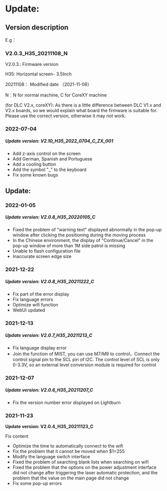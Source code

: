 # Update:
## Version description

E.g：

### V2.0.3_H35_20211108_N

V2.0.3.: Firmware version

H35: Horizontal screen- 3.5Inch

20211108： Modified date （2021-11-08）

N：N for normal machine, C for CoreXY machine

(for DLC V2.x, coreXY): As there is a little difference between DLC V1.x and V2.x boards, so we would explain what board the firmware is suitable for. Please use the correct version, otherwise it may not work.


### 2022-07-04

##### Update version: V2.10_H35_2022_0704_C_ZX_001

- Add z-axis control on the screen
- Add German, Spanish and Portuguese
- Add a cooling button
- Add the symbol "_" to the keyboard
- Fix some known bugs



## Update:

### 2022-01-05

##### Update version: V2.0.8_H35_20220105_C

- Fixed the problem of "warning text" displayed abnormally in the pop-up window after clicking the positioning during the moving process
- In the Chinese environment, the display of "Continue/Cancel" in the pop-up window of more than 1M side patrol is missing
- Unable to flash configuration file
- Inaccurate screen edge size

### 2021-12-22

##### Update version: V2.0.8_H35_20211222_C

- Fix part of the error display
- Fix language errors
- Optimize wifi function
- WebUI updated

### 2021-12-13

##### Update version: V2.0.7_H35_20211213_C

- Fix language display error
- Join the function of MIST, you can use M7/M9 to control，Connect the control signal pin to the SCL pin of I2C. The control level of SCL is only 0-3.3V, so an external level conversion module is required for control

### 2021-12-07

##### Update version: V2.0.6_H35_20211207_C

- Fix the version number error displayed on Lightburn

### 2021-11-23

**Update version: V2.0.4_H35_20211123_C**

Fix content

- Optimize the time to automatically connect to the wifi  
- Fix the problem that it cannot be moved when $1=255  
- Modify the language switch interface  
- Fixed the problem of searching blank lists when searching on wifi  
- Fixed the problem that the options on the power adjustment interface did not change after triggering the laser automatic protection, and the problem that the value on the main page did not change  
- Fix some pop-up errors
